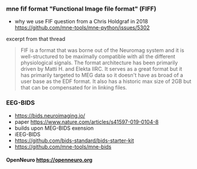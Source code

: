 
### mne fif format "Functional Image file format" (FIFF)
- why we use FIF question from a Chris Holdgraf in 2018
https://github.com/mne-tools/mne-python/issues/5302

excerpt from that thread

>FIF is a format that was borne out of the Neuromag system and it is
>well-structured to be maximally compatible with all the different physiological
>signals. The format architecture has been primarily driven by Matti H. and
>Elekta IIRC. It serves as a great format but it has primarily targeted to MEG
>data so it doesn't have as broad of a user base as the EDF format. It also has a
>historic max size of 2GB but that can be compensated for in linking files.



### EEG-BIDS
- https://bids.neuroimaging.io/
- paper https://www.nature.com/articles/s41597-019-0104-8
- builds upon MEG-BIDS exension
- iEEG-BIDS
- https://github.com/bids-standard/bids-starter-kit 
- https://github.com/mne-tools/mne-bids

#### OpenNeuro https://openneuro.org

